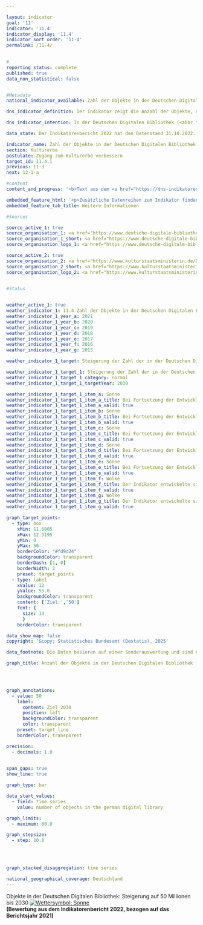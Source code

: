 ```yaml
---

layout: indicator        
goal: '11'        
indicator: '11.4'        
indicator_display: '11.4'        
indicator_sort_order: '11-4'        
permalink: /11-4/        
        

#
reporting_status: complete        
published: true        
data_non_statistical: false        


#Metadata        
national_indicator_available: Zahl der Objekte in der Deutschen Digitalen Bibliothek        

dns_indicator_definition: Der Indikator zeigt die Anzahl der Objekte, die in der Deutschen Digitalen Bibliothek (<abbr title="Deutsche Digitale Bibliothek" tabindex="0">DDB</abbr>) vernetzt sind.        

dns_indicator_intention: In der Deutschen Digitalen Bibliothek (<abbr title="Deutsche Digitale Bibliothek" tabindex="0">DDB</abbr>) werden die digitalen Angebote der deutschen Kultur- und Wissenseinrichtungen zentral miteinander vernetzt und online zugänglich gemacht. Die Deutsche Digitale Bibliothek eröffnet dadurch Wissenschaft und kulturinteressierten Nutzerinnen und Nutzern gleichermaßen einen zeitgemäßen und niederschwelligen Zugang. Der Indikator ist somit Gradmesser für die digitale Zugänglichmachung des Kultur- und Wissenserbes in Deutschland. Ziel ist es, die Anzahl der in der Deutschen Digitalen Bibliothek verzeichneten Objekte bis 2030&nbsp;auf 50&nbsp;Millionen zu steigern.        

data_state: Der Indikatorenbericht 2022 hat den Datenstand 31.10.2022. Die Daten auf dieser Plattform werden regelmäßig aktualisiert, sodass online aktuellere Daten verfügbar sein können als im <a href="https://dns-indikatoren.de/assets/Publikationen/Indikatorenberichte/2022.pdf">Indikatorenbericht 2022</a> veröffentlicht.        

indicator_name: Zahl der Objekte in der Deutschen Digitalen Bibliothek        
section: Kulturerbe        
postulate: Zugang zum Kulturerbe verbessern        
target_id: 11.4.1        
previous: 11-3        
next: 12-1-a        

#content         
content_and_progress: '<b>Text aus dem <a href="https://dns-indikatoren.de/assets/Publikationen/Indikatorenberichte/2022.pdf">Indikatorenbericht 2022&nbsp;</a></b><br><br>Die Deutsche Digitale Bibliothek (<abbr title="Deutsche Digitale Bibliothek" tabindex="0">DDB</abbr>) ist eine Plattform zur Vernetzung der digitalen Angebote von Institutionen wie Archiven, Bibliotheken und Museen. Sie wird von einem Netzwerk aus Kultur- und Wissenseinrichtungen des Bundes, der Länder und der Kommunen verwaltet.<br><br>Finanziert wird sie gemeinsam vom Bund und von den Ländern. Die <abbr title="Deutsche Digitale Bibliothek" tabindex="0">DDB</abbr> hält die digitalen Bestände in der Regel nicht selbst vor, sondern stellt lediglich eine Verlinkung zu den Objekten bei den Partnereinrichtungen bereit. Für die Stabilität dieser Verlinkung sind die Partnereinrichtungen verantwortlich. Die Anzahl der Partnereinrichtungen, die Daten für die <abbr title="Deutsche Digitale Bibliothek" tabindex="0">DDB</abbr> bereitstellen, beläuft sich auf 448&nbsp;(Stand: Mai 2020). Dabei machen Museen mit 183&nbsp;und Archive mit 174&nbsp;Einrichtungen den Großteil der Partnereinrichtungen aus.<br><br>Die Online-Plattform der <abbr title="Deutsche Digitale Bibliothek" tabindex="0">DDB</abbr> ist seit dem Jahr 2012&nbsp;zugänglich und beinhaltete in diesem Jahr Verlinkungen zu 5,6&nbsp;Millionen Objekten. Bis zum Ende des ersten Halbjahres 2022&nbsp;stieg diese Zahl auf 42,3&nbsp;Millionen Objekte an. Bei Fortsetzung der bisherigen Entwicklung könnte das Ziel von 50&nbsp;Millionen verlinkten Objekten für das Jahr 2030&nbsp;erreicht werden. Bei Objekten, die durch Bibliotheken bereitgestellt werden, kann es sich in einigen Fällen um Objekte des gleichen Inhalts handeln, wenn beispielsweise die gleichen Ausgaben eines Buches mit der <abbr title="Deutsche Digitale Bibliothek" tabindex="0">DDB</abbr> verlinkt werden. In diesem Fall werden diese zwei Verlinkungen separat gezählt.<br><br>Seit dem Jahr 2015&nbsp;kann unterschieden werden, ob es sich bei einem verknüpften Objekt um ein Objekt mit oder ohne Digitalisat handelt. Bei Objekten mit Digitalisat kann über die Verlinkung auf dem Portal der <abbr title="Deutsche Digitale Bibliothek" tabindex="0">DDB</abbr> auf das digitalisierte Abbild eines Objektes, wie beispielsweise eines Buches, einer Urkunde oder eines Gemäldes zugegriffen werden. Bei Objekten ohne Digitalisat stehen dagegen lediglich Erschließungsinformationen zu einem Objekt zur Verfügung. Bei einem Gemälde umfassen diese beispielsweise Angaben zu der Künstlerin oder dem Künstler, dem Jahr der Entstehung und dem Ort der Verwahrung des Bildes. Somit ist der Informationsgehalt bei Objekten mit Digitalisat deutlich höher als bei Objekten, zu denen ausschließlich Erschließungsinformationen angeboten werden.<br><br>Zum Ende des Jahres 2015&nbsp;verfügten 6,3&nbsp;Millionen Objekte über ein Digitalisat und diese Zahl stieg bis zum Ende des ersten Halbjahres 2022&nbsp;auf 14,9&nbsp;Millionen an. Auch der prozentuale Anteil der Objekte mit Digitalisat an der Gesamtzahl der verknüpften Objekte stieg in diesem Zeitraum von 34,5&nbsp;% im Jahr 2015&nbsp;auf 35,2&nbsp;% zum Ende des ersten Halbjahres 2022. Den Großteil der verknüpften digitalisierten Objekte machten zum Ende des ersten Halbjahres 2022&nbsp;Textobjekte aus (61,8&nbsp;%), gefolgt von Bildobjekten (34,9&nbsp;%) und sonstigen Medien (2,8&nbsp;%). Audio- und Videodateien machten dagegen mit 0,3&nbsp;<abbr title="beziehungsweise" tabindex="0">bzw.</abbr> 0,2&nbsp;% nur einen sehr geringen Anteil der digitalisierten Objekte in der <abbr title="Deutsche Digitale Bibliothek" tabindex="0">DDB</abbr> aus.'        

embedded_feature_html: '<p>Zusätzliche Datenreihen zum Indikator finden Sie <a href="https://dnsUpgradeEnvironment.github.io/dns-indicators/public/AddInfos/de/11_4.pdf" target="_blank" >hier</a>.</p><br><small>Hinweis: PDF-Dokumente können Sie sich (je nach Browsereinstellung) direkt in Ihrem Browser anzeigen lassen oder Sie laden das PDF-Dokument herunter und öffnen es mit einem PDF-Reader Ihrer Wahl. Eine Anleitung wie Sie für ausgewählte Browser die entsprechende Einstellung ändern können, finden Sie <a href="https://sdg-indikatoren.de/public/HowToPdfDownload.pdf">hier</a>.</small>'
embedded_feature_tab_title: Weitere Informationen        

#Sources        

source_active_1: true
source_organisation_1: <a href="https://www.deutsche-digitale-bibliothek.de/" target="_blank" onclick="return confirm_alert('der deutschen digitalen Bibliothek', 'De')">Deutsche Digitale Bibliothek</a>
source_organisation_1_short: <a href="https://www.deutsche-digitale-bibliothek.de/" target="_blank" onclick="return confirm_alert('der deutschen digitalen Bibliothek', 'De')">Deutsche Digitale Bibliothek</a>
source_organisation_logo_1: <a href="https://www.deutsche-digitale-bibliothek.de/" target="_blank" onclick="return confirm_alert('der deutschen digitalen Bibliothek', 'De')"><img src="https://dnsUpgradeEnvironment.github.io/dns-indicators/public/OrgImgDe/ddb.png" alt="Deutsche Digitale Bibliothek" title=" Klicken Sie hier um zur Homepage der Organisation Deutsche Digitale Bibliothek zu gelangen." style="height:60px; width:148px; border:transparent"/></a>

source_active_2: true
source_organisation_2: <a href="https://www.kulturstaatsministerin.de/DE/startseite/startseite_node.html" target="_blank" onclick="return confirm_alert('der Beauftragten der Bundesregierung für Kultur und Medien', 'De')">Beauftragte der Bundesregierung für Kultur und Medien</a>
source_organisation_2_short: <a href="https://www.kulturstaatsministerin.de/DE/startseite/startseite_node.html" target="_blank" onclick="return confirm_alert('der Beauftragten der Bundesregierung für Kultur und Medien', 'De')">Beauftragte der Bundesregierung für Kultur und Medien</a>
source_organisation_logo_2: <a href="https://www.kulturstaatsministerin.de/DE/startseite/startseite_node.html" target="_blank" onclick="return confirm_alert('der Beauftragten der Bundesregierung für Kultur und Medien', 'De')"><img src="https://dnsUpgradeEnvironment.github.io/dns-indicators/public/OrgImgDe/bkm.png" alt="Beauftragte der Bundesregierung für Kultur und Medien" title=" Klicken Sie hier um zur Homepage der Organisation Beauftragte der Bundesregierung für Kultur und Medien zu gelangen." style="height:60px; width:148px; border:transparent"/></a>
        

#Status        


weather_active_1: true
weather_indicator_1: 11.4 Zahl der Objekte in der Deutschen Digitalen Bibliothek
weather_indicator_1_year_a: 2021
weather_indicator_1_year_b: 2020
weather_indicator_1_year_c: 2019
weather_indicator_1_year_d: 2018
weather_indicator_1_year_e: 2017
weather_indicator_1_year_f: 2016
weather_indicator_1_year_g: 2015

weather_indicator_1_target: Steigerung der Zahl der in der Deutschen Digitalen Bibliothek vernetzten Objekte auf 50&nbsp;Millionen bis 2030

weather_indicator_1_target_1: Steigerung der Zahl der in der Deutschen Digitalen Bibliothek vernetzten Objekte auf 50&nbsp;Millionen bis 2030
weather_indicator_1_target_1_category: normal
weather_indicator_1_target_1_targetYear: 2030

weather_indicator_1_target_1_item_a: Sonne
weather_indicator_1_target_1_item_a_title: Bei Fortsetzung der Entwicklung aus 2021 wäre der Zielwert erreicht oder um weniger als 5&nbsp;% der Differenz zwischen Zielwert und dem Wert aus 2021 verfehlt worden.
weather_indicator_1_target_1_item_a_valid: true
weather_indicator_1_target_1_item_b: Sonne
weather_indicator_1_target_1_item_b_title: Bei Fortsetzung der Entwicklung aus 2020 wäre der Zielwert erreicht oder um weniger als 5&nbsp;% der Differenz zwischen Zielwert und dem Wert aus 2020 verfehlt worden.
weather_indicator_1_target_1_item_b_valid: true
weather_indicator_1_target_1_item_c: Sonne
weather_indicator_1_target_1_item_c_title: Bei Fortsetzung der Entwicklung aus 2019 wäre der Zielwert erreicht oder um weniger als 5&nbsp;% der Differenz zwischen Zielwert und dem Wert aus 2019 verfehlt worden.
weather_indicator_1_target_1_item_c_valid: true
weather_indicator_1_target_1_item_d: Sonne
weather_indicator_1_target_1_item_d_title: Bei Fortsetzung der Entwicklung aus 2018 wäre der Zielwert erreicht oder um weniger als 5&nbsp;% der Differenz zwischen Zielwert und dem Wert aus 2018 verfehlt worden.
weather_indicator_1_target_1_item_d_valid: true
weather_indicator_1_target_1_item_e: Sonne
weather_indicator_1_target_1_item_e_title: Bei Fortsetzung der Entwicklung aus 2017 wäre der Zielwert erreicht oder um weniger als 5&nbsp;% der Differenz zwischen Zielwert und dem Wert aus 2017 verfehlt worden.
weather_indicator_1_target_1_item_e_valid: true
weather_indicator_1_target_1_item_f: Wolke
weather_indicator_1_target_1_item_f_title: Der Indikator entwickelte sich in 2016 zwar in die gewünschte Richtung auf das Ziel zu, bei Fortsetzung der Entwicklung wäre das Ziel im Zieljahr aber um mehr als 20 % der Differenz zwischen Zielwert und dem Wert aus 2016 verfehlt worden.
weather_indicator_1_target_1_item_f_valid: true
weather_indicator_1_target_1_item_g: Wolke
weather_indicator_1_target_1_item_g_title: Der Indikator entwickelte sich in 2015 zwar in die gewünschte Richtung auf das Ziel zu, bei Fortsetzung der Entwicklung wäre das Ziel im Zieljahr aber um mehr als 20 % der Differenz zwischen Zielwert und dem Wert aus 2015 verfehlt worden.
weather_indicator_1_target_1_item_g_valid: true        

graph_target_points:
  - type: box
    xMin: 11.6805
    xMax: 12.3195
    yMin: 0
    yMax: 50
    borderColor: "#fd9d24"
    backgroundColor: transparent
    borderDash: [1, 0]
    borderWidth: 2
    preset: target_points
  - type: label
    xValue: 12
    yValue: 55.0
    backgroundColor: transparent
    content: ['Ziel:','50']
    font: {
      size: 14
      }
    borderColor: transparent        

data_show_map: false        
copyright: '&copy; Statistisches Bundesamt (Destatis), 2025'        

data_footnote: Die Daten basieren auf einer Sonderauswertung und sind nicht öffentlich zugänglich.        

graph_title: Anzahl der Objekte in der Deutschen Digitalen Bibliothek        

        


graph_annotations:
  - value: 50
    label:
      content: Ziel 2030
      position: left
      backgroundColor: transparent
      color: transparent
    preset: target_line
    borderColor: transparent        

precision: 
  - decimals: 1.0
            

span_gaps: true        
show_line: true        

graph_type: bar        

data_start_values: 
  - field: time series
    value: number of objects in the german digital library        

graph_limits: 
  - maximum: 60.0        

graph_stepsize: 
  - step: 10.0
            

        

graph_stacked_disaggregation: time series                

national_geographical_coverage: Deutschland                
---
```



<div>
  <div class="my-header">
    <label class="default">Objekte in der Deutschen Digitalen Bibliothek: Steigerung auf 50&nbsp;Millionen bis 2030
      <a href="https://dnsUpgradeEnvironment.github.io/dns-indicators/status"><img src="https://sdg-indikatoren.de/public/Wettersymbole/Sonne.png" title="Bei Fortsetzung der Entwicklung aus 2021 wäre der Zielwert erreicht oder um weniger als 5&nbsp;% der Differenz zwischen Zielwert und dem Wert aus 2021 verfehlt worden." alt="Wettersymbol: Sonne"/>
      </a>
    </label>
  </div>
</div>
<div class="my-header-note">
  <label class="default"><b>(Bewertung aus dem Indikatorenbericht 2022, bezogen auf das Berichtsjahr 2021)
  </b></label>
</div>